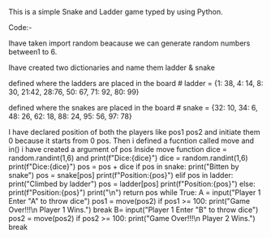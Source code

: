 This is a simple Snake and Ladder game typed by using Python.

Code:-


Ihave taken import random beacause we can generate random numbers between1 to 6. 

Ihave created two dictionaries and name them 
ladder &
snake

defined where the ladders are placed in the board
    # ladder = {1: 38, 4: 14, 8: 30, 21:42, 28:76, 50: 67, 71: 92, 80: 99}

defined where the snakes are placed in the board
    # snake = {32: 10, 34: 6, 48: 26, 62: 18, 88: 24, 95: 56, 97: 78}


I have declared position of both the players like pos1 pos2 and initiate them 0 because it starts from 0 pos.
Then i defined a fucntion called move and in() i have created a argument of pos Inside move function dice = random.randint(1,6)
and print(f"Dice:{dice}") dice = random.randint(1,6) print(f"Dice:{dice}") pos = pos + dice if pos in snake: print("Bitten by snake") pos = snake[pos] print(f"Position:{pos}")
elif pos in ladder: print("Climbed by ladder") pos = ladder[pos] print(f"Position:{pos}") else: print(f"Position:{pos}") print("\n") return pos while True: A = input("Player 1 Enter \"A\" to throw dice")
pos1 = move(pos2) if pos1 >= 100: print("Game Over!!!\n Player 1 Wins.") break B= input("Player 1 Enter \"B\" to throw dice") pos2 = move(pos2) if pos2 >= 100: print("Game Over!!!\n Player 2 Wins.")
break
